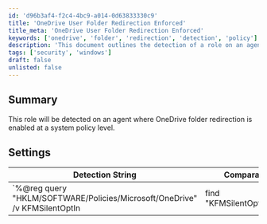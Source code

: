 ```yaml
---
id: 'd96b3af4-f2c4-4bc9-a014-0d63833330c9'
title: 'OneDrive User Folder Redirection Enforced'
title_meta: 'OneDrive User Folder Redirection Enforced'
keywords: ['onedrive', 'folder', 'redirection', 'detection', 'policy']
description: 'This document outlines the detection of a role on an agent where OneDrive folder redirection is enabled at a system policy level, including the necessary settings and detection strings.'
tags: ['security', 'windows']
draft: false
unlisted: false
---
```


## Summary

This role will be detected on an agent where OneDrive folder redirection is enabled at a system policy level.

## Settings

| Detection String                                                                                   | Comparator | Result           | Applicable OS |
|----------------------------------------------------------------------------------------------------|------------|------------------|---------------|
| `%@reg query "HKLM/SOFTWARE/Policies/Microsoft/OneDrive" /v KFMSilentOptIn | find "KFMSilentOptIn"@%` | Contains   | KFMSilentOptIn | Windows       |



